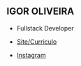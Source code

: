 ## IGOR OLIVEIRA
- Fullstack Developer

- [Site/Curriculo](https://igor-xv.github.io/)
- [Instagram](https://www.instagram.com/igor.os_/)